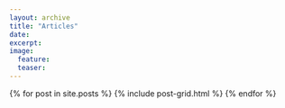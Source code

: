 ```yaml
---
layout: archive
title: "Articles"
date: 
excerpt: 
image:
  feature: 
  teaser:
---
```


<div class="tiles">
{% for post in site.posts %}
	{% include post-grid.html %}
{% endfor %}
</div><!-- /.tiles -->
